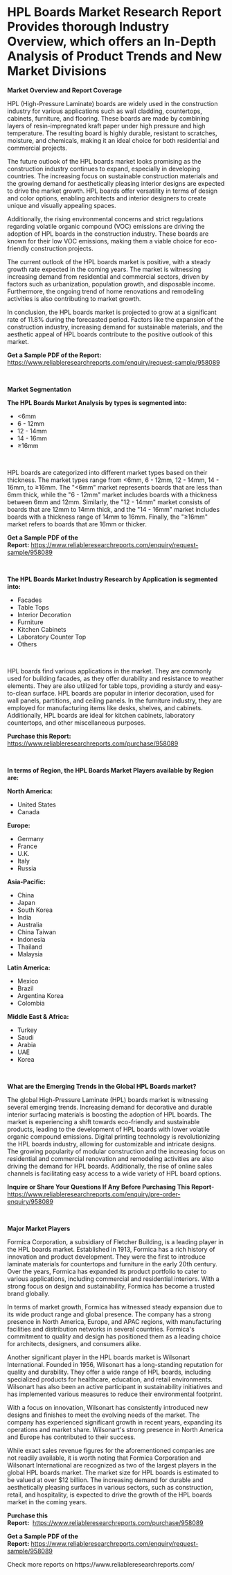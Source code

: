<p><h1>HPL Boards Market Research Report Provides thorough Industry Overview, which offers an In-Depth Analysis of Product Trends and New Market Divisions</h1></p><p><strong>Market Overview and Report Coverage</strong></p>
<p><p>HPL (High-Pressure Laminate) boards are widely used in the construction industry for various applications such as wall cladding, countertops, cabinets, furniture, and flooring. These boards are made by combining layers of resin-impregnated kraft paper under high pressure and high temperature. The resulting board is highly durable, resistant to scratches, moisture, and chemicals, making it an ideal choice for both residential and commercial projects.</p><p>The future outlook of the HPL boards market looks promising as the construction industry continues to expand, especially in developing countries. The increasing focus on sustainable construction materials and the growing demand for aesthetically pleasing interior designs are expected to drive the market growth. HPL boards offer versatility in terms of design and color options, enabling architects and interior designers to create unique and visually appealing spaces.</p><p>Additionally, the rising environmental concerns and strict regulations regarding volatile organic compound (VOC) emissions are driving the adoption of HPL boards in the construction industry. These boards are known for their low VOC emissions, making them a viable choice for eco-friendly construction projects.</p><p>The current outlook of the HPL boards market is positive, with a steady growth rate expected in the coming years. The market is witnessing increasing demand from residential and commercial sectors, driven by factors such as urbanization, population growth, and disposable income. Furthermore, the ongoing trend of home renovations and remodeling activities is also contributing to market growth.</p><p>In conclusion, the HPL boards market is projected to grow at a significant rate of 11.8% during the forecasted period. Factors like the expansion of the construction industry, increasing demand for sustainable materials, and the aesthetic appeal of HPL boards contribute to the positive outlook of this market.</p></p>
<p><strong>Get a Sample PDF of the Report:</strong> <a href="https://www.reliableresearchreports.com/enquiry/request-sample/958089">https://www.reliableresearchreports.com/enquiry/request-sample/958089</a></p>
<p>&nbsp;</p>
<p><strong>Market Segmentation</strong></p>
<p><strong>The HPL Boards Market Analysis by types is segmented into:</strong></p>
<p><ul><li><6mm</li><li>6 - 12mm</li><li>12 - 14mm</li><li>14 - 16mm</li><li>≥16mm</li></ul></p>
<p>&nbsp;</p>
<p><p>HPL boards are categorized into different market types based on their thickness. The market types range from <6mm, 6 - 12mm, 12 - 14mm, 14 - 16mm, to ≥16mm. The "<6mm" market represents boards that are less than 6mm thick, while the "6 - 12mm" market includes boards with a thickness between 6mm and 12mm. Similarly, the "12 - 14mm" market consists of boards that are 12mm to 14mm thick, and the "14 - 16mm" market includes boards with a thickness range of 14mm to 16mm. Finally, the "≥16mm" market refers to boards that are 16mm or thicker.</p></p>
<p><strong>Get a Sample PDF of the Report:</strong>&nbsp;<a href="https://www.reliableresearchreports.com/enquiry/request-sample/958089">https://www.reliableresearchreports.com/enquiry/request-sample/958089</a></p>
<p>&nbsp;</p>
<p><strong>The HPL Boards Market Industry Research by Application is segmented into:</strong></p>
<p><ul><li>Facades</li><li>Table Tops</li><li>Interior Decoration</li><li>Furniture</li><li>Kitchen Cabinets</li><li>Laboratory Counter Top</li><li>Others</li></ul></p>
<p>&nbsp;</p>
<p><p>HPL boards find various applications in the market. They are commonly used for building facades, as they offer durability and resistance to weather elements. They are also utilized for table tops, providing a sturdy and easy-to-clean surface. HPL boards are popular in interior decoration, used for wall panels, partitions, and ceiling panels. In the furniture industry, they are employed for manufacturing items like desks, shelves, and cabinets. Additionally, HPL boards are ideal for kitchen cabinets, laboratory countertops, and other miscellaneous purposes.</p></p>
<p><strong>Purchase this Report:</strong>&nbsp; <a href="https://www.reliableresearchreports.com/purchase/958089">https://www.reliableresearchreports.com/purchase/958089</a></p>
<p>&nbsp;</p>
<p><strong>In terms of Region, the HPL Boards Market Players available by Region are:</strong></p>
<p>
    <p> <strong> North America: </strong>
        <ul>
            <li>United States</li>
            <li>Canada</li>
        </ul>
        </p> 
    <p> <strong> Europe: </strong>
        <ul>
            <li>Germany</li>
            <li>France</li>
            <li>U.K.</li>
            <li>Italy</li>
            <li>Russia</li>
        </ul>
        </p> 
    <p> <strong> Asia-Pacific: </strong>
        <ul>
            <li>China</li>
            <li>Japan</li>
            <li>South Korea</li>
            <li>India</li>
            <li>Australia</li>
            <li>China Taiwan</li>
            <li>Indonesia</li>
            <li>Thailand</li>
            <li>Malaysia</li>
        </ul>
        </p> 
    <p> <strong> Latin America: </strong>
        <ul>
            <li>Mexico</li>
            <li>Brazil</li>
            <li>Argentina Korea</li>
            <li>Colombia</li>
        </ul>
        </p> 
    <p> <strong> Middle East & Africa: </strong>
        <ul>
            <li>Turkey</li>
            <li>Saudi</li>
            <li>Arabia</li>
            <li>UAE</li>
            <li>Korea</li>
        </ul>
    </p>
    </p>
<p>&nbsp;</p>
<p><strong>What are the Emerging Trends in the Global HPL Boards market?</strong></p>
<p><p>The global High-Pressure Laminate (HPL) boards market is witnessing several emerging trends. Increasing demand for decorative and durable interior surfacing materials is boosting the adoption of HPL boards. The market is experiencing a shift towards eco-friendly and sustainable products, leading to the development of HPL boards with lower volatile organic compound emissions. Digital printing technology is revolutionizing the HPL boards industry, allowing for customizable and intricate designs. The growing popularity of modular construction and the increasing focus on residential and commercial renovation and remodeling activities are also driving the demand for HPL boards. Additionally, the rise of online sales channels is facilitating easy access to a wide variety of HPL board options.</p></p>
<p><strong>Inquire or Share Your Questions If Any Before Purchasing This Report</strong>- <a href="https://www.reliableresearchreports.com/enquiry/pre-order-enquiry/958089">https://www.reliableresearchreports.com/enquiry/pre-order-enquiry/958089</a></p>
<p>&nbsp;</p>
<p><strong>Major Market Players</strong></p>
<p><p>Formica Corporation, a subsidiary of Fletcher Building, is a leading player in the HPL boards market. Established in 1913, Formica has a rich history of innovation and product development. They were the first to introduce laminate materials for countertops and furniture in the early 20th century. Over the years, Formica has expanded its product portfolio to cater to various applications, including commercial and residential interiors. With a strong focus on design and sustainability, Formica has become a trusted brand globally.</p><p>In terms of market growth, Formica has witnessed steady expansion due to its wide product range and global presence. The company has a strong presence in North America, Europe, and APAC regions, with manufacturing facilities and distribution networks in several countries. Formica's commitment to quality and design has positioned them as a leading choice for architects, designers, and consumers alike.</p><p>Another significant player in the HPL boards market is Wilsonart International. Founded in 1956, Wilsonart has a long-standing reputation for quality and durability. They offer a wide range of HPL boards, including specialized products for healthcare, education, and retail environments. Wilsonart has also been an active participant in sustainability initiatives and has implemented various measures to reduce their environmental footprint.</p><p>With a focus on innovation, Wilsonart has consistently introduced new designs and finishes to meet the evolving needs of the market. The company has experienced significant growth in recent years, expanding its operations and market share. Wilsonart's strong presence in North America and Europe has contributed to their success.</p><p>While exact sales revenue figures for the aforementioned companies are not readily available, it is worth noting that Formica Corporation and Wilsonart International are recognized as two of the largest players in the global HPL boards market. The market size for HPL boards is estimated to be valued at over $12 billion. The increasing demand for durable and aesthetically pleasing surfaces in various sectors, such as construction, retail, and hospitality, is expected to drive the growth of the HPL boards market in the coming years.</p></p>
<p><strong>Purchase this Report:</strong>&nbsp;&nbsp;<a href="https://www.reliableresearchreports.com/purchase/958089">https://www.reliableresearchreports.com/purchase/958089</a></p>
<p></p>
<p><strong>Get a Sample PDF of the Report:</strong>&nbsp;<a href="https://www.reliableresearchreports.com/enquiry/request-sample/958089">https://www.reliableresearchreports.com/enquiry/request-sample/958089</a></p>
<p>Check more reports on https://www.reliableresearchreports.com/</p>
